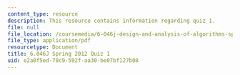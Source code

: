 ```yaml
---
content_type: resource
description: This resource contains information regarding quiz 1.
file: null
file_location: /coursemedia/6-046j-design-and-analysis-of-algorithms-spring-2012/e2a0f5ed78c9592faa30be07bf127b08_MIT6_046JS12_quiz1.pdf
file_type: application/pdf
resourcetype: Document
title: 6.046J Spring 2012 Quiz 1
uid: e2a0f5ed-78c9-592f-aa30-be07bf127b08
---
```

